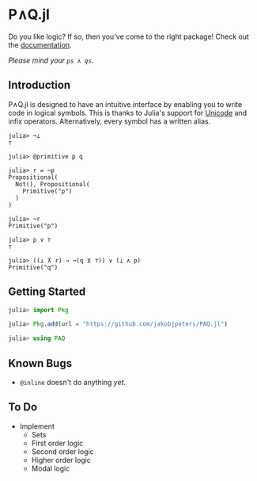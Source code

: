 
# P∧Q.jl

Do you like logic? If so, then you've come to the right package! Check out the [documentation](https://jakobjpeters.github.io/PAQ.jl/).

*Please mind your ```ps ∧ qs```.*


## Introduction

P∧Q.jl is designed to have an intuitive interface by enabling you to write code in logical symbols. This is thanks to Julia's support for [Unicode](https://docs.julialang.org/en/v1/manual/unicode-input/) and infix operators. Alternatively, every symbol has a written alias.

```jldoctest
julia> ¬⊥
⊤

julia> @primitive p q

julia> r = ¬p
Propositional(
  Not(), Propositional(
    Primitive("p")
  ) 
)

julia> ¬r
Primitive("p")

julia> p ∨ ⊤
⊤

julia> ((⊥ ⊼ r) → ¬(q ⊻ ⊤)) ∨ (⊥ ∧ p)
Primitive("q")
```

## Getting Started

```julia
julia> import Pkg

julia> Pkg.add(url = "https://github.com/jakobjpeters/PAQ.jl")

julia> using PAQ
```


## Known Bugs

- ```@inline``` doesn't do anything *yet*.


## To Do

- Implement
    - Sets
    - First order logic
    - Second order logic
    - Higher order logic
    - Modal logic

